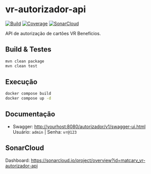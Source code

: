 # vr-autorizador-api

[![Build](https://img.shields.io/github/actions/workflow/status/matcarv/vr-autorizador-api/main.yml?branch=main)](https://github.com/matcarv/vr-autorizador-api/actions)
[![Coverage](https://img.shields.io/badge/Coverage-93%25-brightgreen)](target/site/jacoco/jacoco.html)
[![SonarCloud](https://img.shields.io/badge/SonarCloud-Passed-brightgreen)](https://sonarcloud.io/summary/new_code?id=matcarv_vr-autorizador-api)

API de autorização de cartões VR Benefícios.

## Build & Testes

```bash
mvn clean package
mvn clean test
```

## Execução

```bash
docker compose build
docker compose up -d
```

## Documentação

- Swagger: [http://yourhost:8080/autorizador/v1/swagger-ui.html](http://yourhost:8080/autorizador/v1/swagger-ui.html)  
  Usuário: `admin` | Senha: `vr@123`

## SonarCloud

Dashboard: https://sonarcloud.io/project/overview?id=matcarv_vr-autorizador-api
